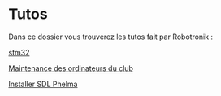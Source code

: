 # Tutos

Dans ce dossier vous trouverez les tutos fait par Robotronik :

[stm32](stm32/README.md)

[Maintenance des ordinateurs du club](maintenir_pc.md)

[Installer SDL Phelma](intaller_SDL_phelma.md)
